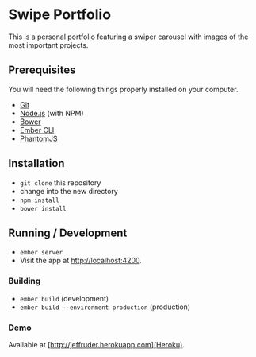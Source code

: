# Swipe Portfolio

This is a personal portfolio featuring a swiper carousel with images of the most important projects.

## Prerequisites

You will need the following things properly installed on your computer.

* [Git](http://git-scm.com/)
* [Node.js](http://nodejs.org/) (with NPM)
* [Bower](http://bower.io/)
* [Ember CLI](http://www.ember-cli.com/)
* [PhantomJS](http://phantomjs.org/)

## Installation

* `git clone` this repository
* change into the new directory
* `npm install`
* `bower install`

## Running / Development

* `ember server`
* Visit the app at [http://localhost:4200](http://localhost:4200).

### Building

* `ember build` (development)
* `ember build --environment production` (production)

### Demo

Available at [http://jeffruder.herokuapp.com](Heroku).
